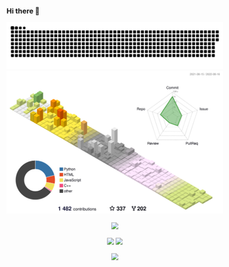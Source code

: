 ### Hi there 👋

<!-- 贪吃蛇代码贡献图 -->
<div align="center"><img src="./pic/github-contribution-grid-snake.svg" /></div>

<!-- 
![GitHub Snake Light](./github-snake.svg#gh-light-mode-only)
![GitHub Snake dark](./github-snake-dark.svg#gh-dark-mode-only) 
-->

<!-- metrics 基础资料 -->
<div align="center"><img src="./pic/base_metrics.svg" alt="base metrics"/></div>
<br>

<!-- GitHub奖杯🏆 -->
<div align="center"><img  src="https://github-profile-trophy.vercel.app/?username=ZhaoDongyu-AK47&theme=gruvbox&row=1&column=6&no-frame=true&no-bg=true" /></div>
<br>

<!-- GitHub数据统计 -->
<div align="center">
  <img height="100px" src="https://github-readme-stats.vercel.app/api?username=ZhaoDongyu-AK47&hide_title=true&hide_border=true&show_icons=trueline_height=21&text_color=000&icon_color=000&bg_color=0,ea6161,ffc64d,fffc4d,52fa5a&theme=graywhite" />
  <img height="100px" src="https://github-readme-stats.vercel.app/api/top-langs/?username=ZhaoDongyu-AK47&hide_title=true&hide_border=true&layout=compact&langs_count=6&text_color=000&icon_color=fff&bg_color=0,52fa5a,4dfcff,c64dff&theme=graywhite" />
</div>
<br>

<!-- Dynamic Quotes -->
<div align="center"><img src="https://quotes-github-readme.vercel.app/api?type=horizontal&theme=dark"></div>

<!--
**ZhaoDongyu-AK47/ZhaoDongyu-AK47** is a ✨ _special_ ✨ repository because its `README.md` (this file) appears on your GitHub profile.

Here are some ideas to get you started:

- 🔭 I’m currently working on ...
- 🌱 I’m currently learning ...
- 👯 I’m looking to collaborate on ...
- 🤔 I’m looking for help with ...
- 💬 Ask me about ...
- 📫 How to reach me: ...
- 😄 Pronouns: ...
- ⚡ Fun fact: ...
-->
